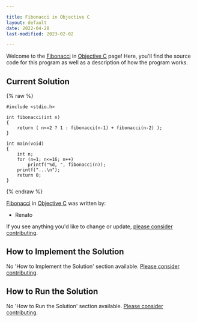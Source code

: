 ```yaml
---

title: Fibonacci in Objective C
layout: default
date: 2022-04-28
last-modified: 2023-02-02

---
```


Welcome to the [Fibonacci](https://sampleprograms.io/projects/fibonacci) in [Objective C](https://sampleprograms.io/languages/objective-c) page! Here, you'll find the source code for this program as well as a description of how the program works.

## Current Solution

{% raw %}

```objective c
#include <stdio.h>

int fibonacci(int n)
{
    return ( n<=2 ? 1 : fibonacci(n-1) + fibonacci(n-2) );
}

int main(void)
{
    int n;
    for (n=1; n<=16; n++)
        printf("%d, ", fibonacci(n));
    printf("...\n");
    return 0;
}
```

{% endraw %}

[Fibonacci](https://sampleprograms.io/projects/fibonacci) in [Objective C](https://sampleprograms.io/languages/objective-c) was written by:

- Renato

If you see anything you'd like to change or update, [please consider contributing](https://github.com/TheRenegadeCoder/sample-programs).

## How to Implement the Solution

No 'How to Implement the Solution' section available. [Please consider contributing](https://github.com/TheRenegadeCoder/sample-programs-website).

## How to Run the Solution

No 'How to Run the Solution' section available. [Please consider contributing](https://github.com/TheRenegadeCoder/sample-programs-website).